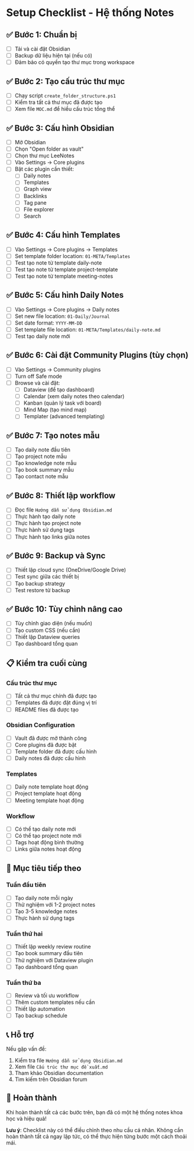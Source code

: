 # Setup Checklist - Hệ thống Notes

## ✅ Bước 1: Chuẩn bị
- [ ] Tải và cài đặt Obsidian
- [ ] Backup dữ liệu hiện tại (nếu có)
- [ ] Đảm bảo có quyền tạo thư mục trong workspace

## ✅ Bước 2: Tạo cấu trúc thư mục
- [ ] Chạy script `create_folder_structure.ps1`
- [ ] Kiểm tra tất cả thư mục đã được tạo
- [ ] Xem file `MOC.md` để hiểu cấu trúc tổng thể

## ✅ Bước 3: Cấu hình Obsidian
- [ ] Mở Obsidian
- [ ] Chọn "Open folder as vault"
- [ ] Chọn thư mục LeeNotes
- [ ] Vào Settings → Core plugins
- [ ] Bật các plugin cần thiết:
  - [ ] Daily notes
  - [ ] Templates
  - [ ] Graph view
  - [ ] Backlinks
  - [ ] Tag pane
  - [ ] File explorer
  - [ ] Search

## ✅ Bước 4: Cấu hình Templates
- [ ] Vào Settings → Core plugins → Templates
- [ ] Set template folder location: `01-META/Templates`
- [ ] Test tạo note từ template daily-note
- [ ] Test tạo note từ template project-template
- [ ] Test tạo note từ template meeting-notes

## ✅ Bước 5: Cấu hình Daily Notes
- [ ] Vào Settings → Core plugins → Daily notes
- [ ] Set new file location: `01-Daily/Journal`
- [ ] Set date format: `YYYY-MM-DD`
- [ ] Set template file location: `01-META/Templates/daily-note.md`
- [ ] Test tạo daily note mới

## ✅ Bước 6: Cài đặt Community Plugins (tùy chọn)
- [ ] Vào Settings → Community plugins
- [ ] Turn off Safe mode
- [ ] Browse và cài đặt:
  - [ ] Dataview (để tạo dashboard)
  - [ ] Calendar (xem daily notes theo calendar)
  - [ ] Kanban (quản lý task với board)
  - [ ] Mind Map (tạo mind map)
  - [ ] Templater (advanced templating)

## ✅ Bước 7: Tạo notes mẫu
- [ ] Tạo daily note đầu tiên
- [ ] Tạo project note mẫu
- [ ] Tạo knowledge note mẫu
- [ ] Tạo book summary mẫu
- [ ] Tạo contact note mẫu

## ✅ Bước 8: Thiết lập workflow
- [ ] Đọc file `Hướng dẫn sử dụng Obsidian.md`
- [ ] Thực hành tạo daily note
- [ ] Thực hành tạo project note
- [ ] Thực hành sử dụng tags
- [ ] Thực hành tạo links giữa notes

## ✅ Bước 9: Backup và Sync
- [ ] Thiết lập cloud sync (OneDrive/Google Drive)
- [ ] Test sync giữa các thiết bị
- [ ] Tạo backup strategy
- [ ] Test restore từ backup

## ✅ Bước 10: Tùy chỉnh nâng cao
- [ ] Tùy chỉnh giao diện (nếu muốn)
- [ ] Tạo custom CSS (nếu cần)
- [ ] Thiết lập Dataview queries
- [ ] Tạo dashboard tổng quan

## 📋 Kiểm tra cuối cùng

### Cấu trúc thư mục
- [ ] Tất cả thư mục chính đã được tạo
- [ ] Templates đã được đặt đúng vị trí
- [ ] README files đã được tạo

### Obsidian Configuration
- [ ] Vault đã được mở thành công
- [ ] Core plugins đã được bật
- [ ] Template folder đã được cấu hình
- [ ] Daily notes đã được cấu hình

### Templates
- [ ] Daily note template hoạt động
- [ ] Project template hoạt động
- [ ] Meeting template hoạt động

### Workflow
- [ ] Có thể tạo daily note mới
- [ ] Có thể tạo project note mới
- [ ] Tags hoạt động bình thường
- [ ] Links giữa notes hoạt động

## 🎯 Mục tiêu tiếp theo

### Tuần đầu tiên
- [ ] Tạo daily note mỗi ngày
- [ ] Thử nghiệm với 1-2 project notes
- [ ] Tạo 3-5 knowledge notes
- [ ] Thực hành sử dụng tags

### Tuần thứ hai
- [ ] Thiết lập weekly review routine
- [ ] Tạo book summary đầu tiên
- [ ] Thử nghiệm với Dataview plugin
- [ ] Tạo dashboard tổng quan

### Tuần thứ ba
- [ ] Review và tối ưu workflow
- [ ] Thêm custom templates nếu cần
- [ ] Thiết lập automation
- [ ] Tạo backup schedule

## 📞 Hỗ trợ

Nếu gặp vấn đề:
1. Kiểm tra file `Hướng dẫn sử dụng Obsidian.md`
2. Xem file `Cấu trúc thư mục đề xuất.md`
3. Tham khảo Obsidian documentation
4. Tìm kiếm trên Obsidian forum

## 🎉 Hoàn thành

Khi hoàn thành tất cả các bước trên, bạn đã có một hệ thống notes khoa học và hiệu quả!

**Lưu ý**: Checklist này có thể điều chỉnh theo nhu cầu cá nhân. Không cần hoàn thành tất cả ngay lập tức, có thể thực hiện từng bước một cách thoải mái.
